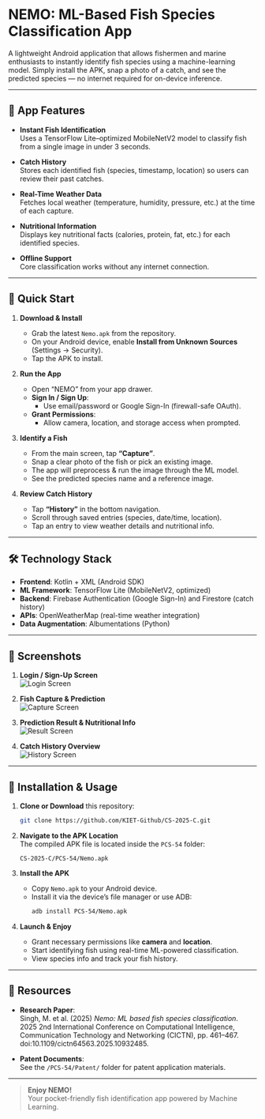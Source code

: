 # NEMO: ML-Based Fish Species Classification App

A lightweight Android application that allows fishermen and marine enthusiasts to instantly identify fish species using a machine-learning model. Simply install the APK, snap a photo of a catch, and see the predicted species — no internet required for on-device inference.

---

## 📱 App Features

- **Instant Fish Identification**  
  Uses a TensorFlow Lite–optimized MobileNetV2 model to classify fish from a single image in under 3 seconds.

- **Catch History**  
  Stores each identified fish (species, timestamp, location) so users can review their past catches.

- **Real-Time Weather Data**  
  Fetches local weather (temperature, humidity, pressure, etc.) at the time of each capture.

- **Nutritional Information**  
  Displays key nutritional facts (calories, protein, fat, etc.) for each identified species.

- **Offline Support**  
  Core classification works without any internet connection.

---

## 🚀 Quick Start

1. **Download & Install**  
   - Grab the latest `Nemo.apk` from the repository.  
   - On your Android device, enable **Install from Unknown Sources** (Settings → Security).  
   - Tap the APK to install.

2. **Run the App**  
   - Open “NEMO” from your app drawer.  
   - **Sign In / Sign Up**:  
     - Use email/password or Google Sign-In (firewall-safe OAuth).  
   - **Grant Permissions**:  
     - Allow camera, location, and storage access when prompted.

3. **Identify a Fish**  
   - From the main screen, tap **“Capture”**.  
   - Snap a clear photo of the fish or pick an existing image.  
   - The app will preprocess & run the image through the ML model.  
   - See the predicted species name and a reference image.

4. **Review Catch History**  
   - Tap **“History”** in the bottom navigation.  
   - Scroll through saved entries (species, date/time, location).  
   - Tap an entry to view weather details and nutritional info.

---

## 🛠️ Technology Stack

- **Frontend**: Kotlin + XML (Android SDK)  
- **ML Framework**: TensorFlow Lite (MobileNetV2, optimized)  
- **Backend**: Firebase Authentication (Google Sign-In) and Firestore (catch history)  
- **APIs**: OpenWeatherMap (real-time weather integration)  
- **Data Augmentation**: Albumentations (Python)  

---

## 📸 Screenshots

1. **Login / Sign-Up Screen**  
   ![Login Screen](./screenshots/login.png)

2. **Fish Capture & Prediction**  
   ![Capture Screen](./screenshots/capture.png)

3. **Prediction Result & Nutritional Info**  
   ![Result Screen](./screenshots/result.png)

4. **Catch History Overview**  
   ![History Screen](./screenshots/history.png)

---

## 🔧 Installation & Usage

1. **Clone or Download** this repository:  
   ```bash
   git clone https://github.com/KIET-Github/CS-2025-C.git
   ```

2. **Navigate to the APK Location**  
   The compiled APK file is located inside the `PCS-54` folder:
   ```
   CS-2025-C/PCS-54/Nemo.apk
   ```

3. **Install the APK**  
   - Copy `Nemo.apk` to your Android device.  
   - Install it via the device’s file manager or use ADB:
     ```bash
     adb install PCS-54/Nemo.apk
     ```

4. **Launch & Enjoy**  
   - Grant necessary permissions like **camera** and **location**.  
   - Start identifying fish using real-time ML-powered classification.  
   - View species info and track your fish history.

---

## 🔗 Resources

- **Research Paper**:  
  Singh, M. et al. (2025) _Nemo: ML based fish species classification_. 2025 2nd International Conference on Computational Intelligence, Communication Technology and Networking (CICTN), pp. 461–467. doi:10.1109/cictn64563.2025.10932485.

- **Patent Documents**:  
  See the `/PCS-54/Patent/` folder for patent application materials.


---

> **Enjoy NEMO!**  
> Your pocket-friendly fish identification app powered by Machine Learning.
